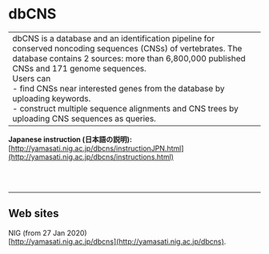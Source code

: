 # dbCNS

<table width="200" border="0">
  <tr>
    <td>dbCNS is a database and an identification pipeline for conserved noncoding sequences (CNSs) of vertebrates. The database contains 2 sources: more than 6,800,000 published CNSs and 171 genome sequences.<br>
Users can <br>
- find CNSs near interested genes from the database by uploading keywords.<br>
- construct multiple sequence alignments and CNS trees by uploading CNS sequences as queries.<br>
</td>
  </tr>
</table>  

<b>Japanese instruction (日本語の説明):</b> [http://yamasati.nig.ac.jp/dbcns/instructionJPN.html](http://yamasati.nig.ac.jp/dbcns/instructions.html)

<br><br>


---

## Web sites
NIG (from 27 Jan 2020)   
[http://yamasati.nig.ac.jp/dbcns](http://yamasati.nig.ac.jp/dbcns).

<br />  

